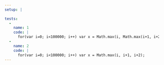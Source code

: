 ```yaml
---
setup: |
  
tests:
  -
    name: 1
    code: |
      for(var i=0; i<100000; i++) var x = Math.max(i, Math.max(i+1, i+2));
  -
    name: 2
    code: |
      for(var i=0; i<100000; i++) var x = Math.max(i, i+1, i+2);
---
```


